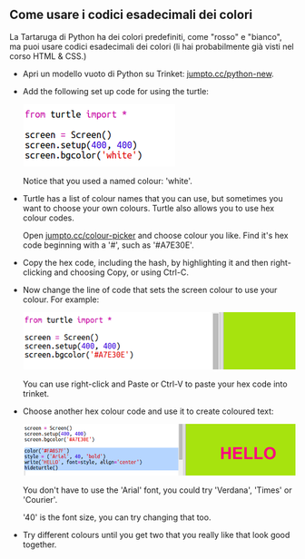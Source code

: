 ## Come usare i codici esadecimali dei colori

La Tartaruga di Python ha dei colori predefiniti, come "rosso" e "bianco", ma puoi usare codici esadecimali dei colori (li hai probabilmente già visti nel corso HTML & CSS.)

+ Apri un modello vuoto di Python su Trinket: <a href="http://jumpto.cc/python-new" target="_blank">jumpto.cc/python-new</a>.

+ Add the following set up code for using the turtle:
    
    ![screenshot](images/colourful-setup.png)
    
    Notice that you used a named colour: 'white'.

+ Turtle has a list of colour names that you can use, but sometimes you want to choose your own colours. Turtle also allows you to use hex colour codes.
    
    Open <a href="http://jumpto.cc/colour-picker" target="_blank">jumpto.cc/colour-picker</a> and choose colour you like. Find it's hex code beginning with a '#', such as '#A7E30E'.

+ Copy the hex code, including the hash, by highlighting it and then right-clicking and choosing Copy, or using Ctrl-C.

+ Now change the line of code that sets the screen colour to use your colour. For example:
    
    ![screenshot](images/colourful-background.png)
    
    You can use right-click and Paste or Ctrl-V to paste your hex code into trinket.

+ Choose another hex colour code and use it to create coloured text:
    
    ![screenshot](images/colourful-write.png)
    
    You don't have to use the 'Arial' font, you could try 'Verdana', 'Times' or 'Courier'.
    
    '40' is the font size, you can try changing that too.

+ Try different colours until you get two that you really like that look good together.